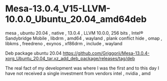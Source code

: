 # Mesa-13.0.4_V15-LLVM-10.0.0_Ubuntu_20.04_amd64deb
mesa , ubuntu 20.04 , native , 13.0.4 , LLVM 10.0.0, 256 bits , Intel® Sandybridge Mobile , libdrm , amd64 , wayland , plank conflict hide , omap , libkms , freedreno , exynos , xf86drm , include , wayland

Deb package ubuntu 20.04 https://github.com/Griggorii/Mesa-13.0.4-xorg_Ubuntu_20.04_tar.xz_add_deb_package/releases/tag/deb

The real fact of my development was where I was the first and to this day I have not received a single investment from vendors intel , nvidia , amd
